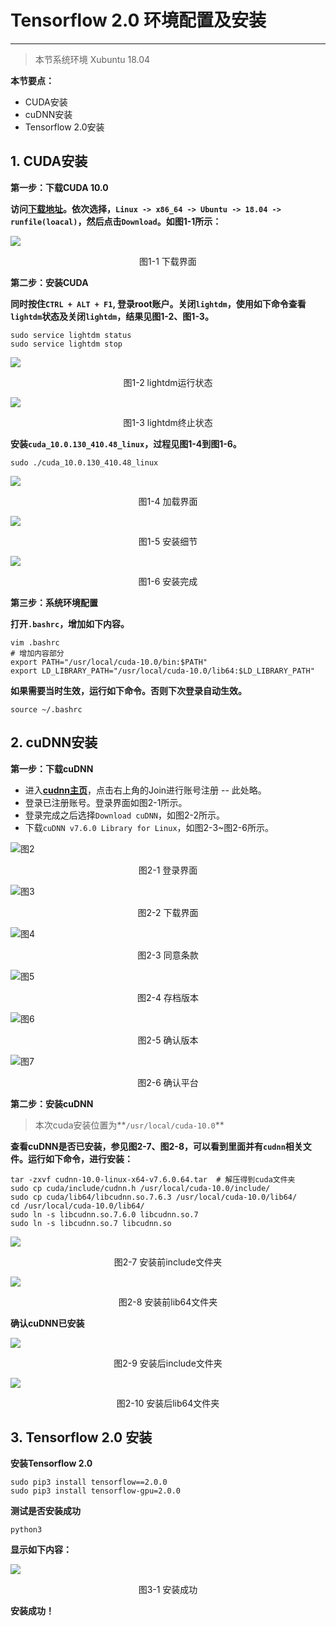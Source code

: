 # Tensorflow 2.0 环境配置及安装
---
> 本节系统环境 Xubuntu 18.04

**本节要点：**

- CUDA安装
- cuDNN安装
- Tensorflow 2.0安装


## 1. CUDA安装
**第一步：下载CUDA 10.0**

**访问[下载地址](https://developer.nvidia.com/cuda-10.0-download-archive)。依次选择，`Linux -> x86_64 -> Ubuntu -> 18.04 -> runfile(loacal)`，然后点击`Download`。如图1-1所示：**

![](images/2020_01_12_cuda_01.png)
<p align="center">图1-1 下载界面</p>

**第二步：安装CUDA**

**同时按住`CTRL + ALT + F1`, 登录root账户。关闭`lightdm`，使用如下命令查看`lightdm`状态及关闭`lightdm`，结果见图1-2、图1-3。**

	sudo service lightdm status
	sudo service lightdm stop

![](images/2020_01_12_cuda_02.png)
<p align="center">图1-2 lightdm运行状态</p>

![](images/2020_01_12_cuda_03.png)
<p align="center">图1-3 lightdm终止状态</p>
	
**安装`cuda_10.0.130_410.48_linux`，过程见图1-4到图1-6。**
	
	sudo ./cuda_10.0.130_410.48_linux

![](images/2020_01_12_cuda_04.png)
<p align="center">图1-4 加载界面</p>

![](images/2020_01_12_cuda_05.png)
<p align="center">图1-5 安装细节</p>

![](images/2020_01_12_cuda_06.png)
<p align="center">图1-6 安装完成</p>

**第三步：系统环境配置**

**打开`.bashrc`，增加如下内容。**

	vim .bashrc
	# 增加内容部分
	export PATH="/usr/local/cuda-10.0/bin:$PATH"
	export LD_LIBRARY_PATH="/usr/local/cuda-10.0/lib64:$LD_LIBRARY_PATH"
	
**如果需要当时生效，运行如下命令。否则下次登录自动生效。**

	source ~/.bashrc
	
## 2. cuDNN安装

**第一步：下载cuDNN**

- 进入[**cudnn主页**](https://developer.nvidia.com/cudnn)，点击右上角的Join进行账号注册 -- 此处略。
- 登录已注册账号。登录界面如图2-1所示。
- 登录完成之后选择`Download cuDNN`，如图2-2所示。
- 下载`cuDNN v7.6.0 Library for Linux`，如图2-3~图2-6所示。

![图2](images/2019_05_03_cudnn_01.png)
<p align="center">图2-1 登录界面</p>

![图3](images/2019_05_03_cudnn_02.png)
<p align="center">图2-2 下载界面</p>

![图4](images/2019_05_03_cudnn_03.png)
<p align="center">图2-3 同意条款</p>

![图5](images/2020_01_13_cudnn_04.png)
<p align="center">图2-4 存档版本</p>

![图6](images/2020_01_13_cudnn_05.png)
<p align="center">图2-5 确认版本</p>

![图7](images/2020_01_13_cudnn_06.png)
<p align="center">图2-6 确认平台</p>

**第二步：安装cuDNN**
> 本次cuda安装位置为**`/usr/local/cuda-10.0`**

**查看cuDNN是否已安装，参见图2-7、图2-8，可以看到里面并有`cudnn`相关文件。运行如下命令，进行安装：**

	tar -zxvf cudnn-10.0-linux-x64-v7.6.0.64.tar  # 解压得到cuda文件夹
	sudo cp cuda/include/cudnn.h /usr/local/cuda-10.0/include/
	sudo cp cuda/lib64/libcudnn.so.7.6.3 /usr/local/cuda-10.0/lib64/
	cd /usr/local/cuda-10.0/lib64/
	sudo ln -s libcudnn.so.7.6.0 libcudnn.so.7
	sudo ln -s libcudnn.so.7 libcudnn.so

![](images/2019_05_12_cudnn_07.png)
<p align="center">图2-7 安装前include文件夹</p>

![](images/2019_05_12_cudnn_08.png)
<p align="center">图2-8 安装前lib64文件夹</p>

**确认cuDNN已安装**

![](images/2020_01_13_cudnn_09.png)
<p align="center">图2-9 安装后include文件夹</p>

![](images/2020_01_13_cudnn_10.png)
<p align="center">图2-10 安装后lib64文件夹</p>


## 3. Tensorflow 2.0 安装
**安装Tensorflow 2.0**

	sudo pip3 install tensorflow==2.0.0
	sudo pip3 install tensorflow-gpu=2.0.0
	
**测试是否安装成功**

	python3
	
**显示如下内容：**

![](images/2020_01_13_tensorflow_01.png)
<p align="center">图3-1 安装成功</p>

**安装成功！**